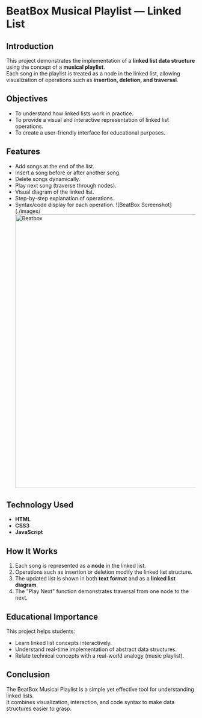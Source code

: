 # BeatBox Musical Playlist — Linked List

## Introduction
This project demonstrates the implementation of a **linked list data structure** using the concept of a **musical playlist**.  
Each song in the playlist is treated as a node in the linked list, allowing visualization of operations such as **insertion, deletion, and traversal**.

## Objectives
- To understand how linked lists work in practice.
- To provide a visual and interactive representation of linked list operations.
- To create a user-friendly interface for educational purposes.

## Features
- Add songs at the end of the list.
- Insert a song before or after another song.
- Delete songs dynamically.
- Play next song (traverse through nodes).
- Visual diagram of the linked list.
- Step-by-step explanation of operations.
- Syntax/code display for each operation.
  ![BeatBox Screenshot](./images/<img width="1167" height="726" alt="Beatbox" src="https://github.com/user-attachments/assets/259e73b4-a346-4089-954f-a5e8968fa530" />


## Technology Used
- **HTML**
- **CSS3**
- **JavaScript**

## How It Works
1. Each song is represented as a **node** in the linked list.
2. Operations such as insertion or deletion modify the linked list structure.
3. The updated list is shown in both **text format** and as a **linked list diagram**.
4. The "Play Next" function demonstrates traversal from one node to the next.

## Educational Importance
This project helps students:
- Learn linked list concepts interactively.
- Understand real-time implementation of abstract data structures.
- Relate technical concepts with a real-world analogy (music playlist).

## Conclusion
The BeatBox Musical Playlist is a simple yet effective tool for understanding linked lists.  
It combines visualization, interaction, and code syntax to make data structures easier to grasp.
